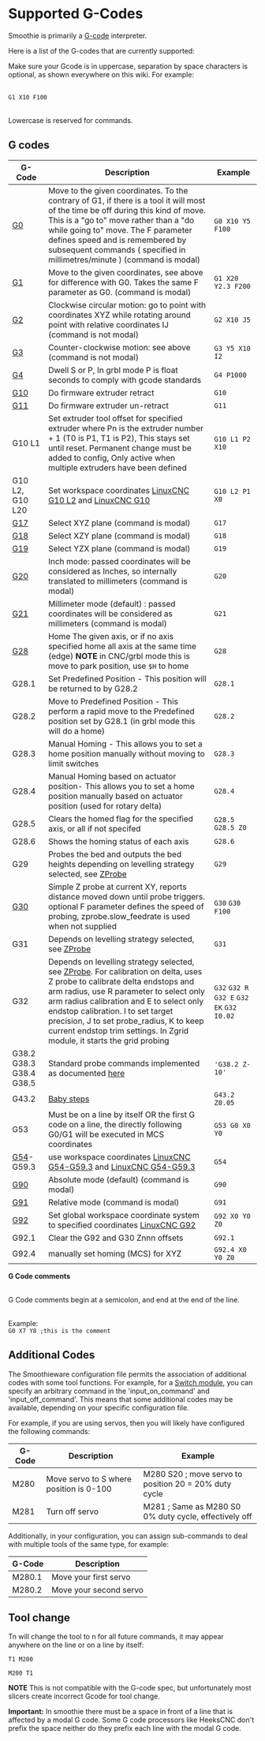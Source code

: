 
# Supported G-Codes

Smoothie is primarily a [G-code](http://en.wikipedia.org/wiki/G-code) interpreter.

Here is a list of the G-codes that are currently supported:

<sl-alert variant="neutral" open>
  <sl-icon slot="icon" name="info-circle"></sl-icon>
  Make sure your Gcode is in uppercase, separation by space characters is optional, as shown everywhere on this wiki. For example:<br><br>

  <code>G1 X10 F100</code><br><br>

  Lowercase is reserved for commands.
</sl-alert>

## G codes

| G-Code | Description | Example |
| ------ | ----------- | ------- |
| [G0](g0) | Move to the given coordinates. To the contrary of G1, if there is a tool it will most of the time be off during this kind of move. This is a "go to" move rather than a "do while going to" move. The F parameter defines speed and is remembered by subsequent commands ( specified in millimetres/minute ) (command is modal) | `G0 X10 Y5 F100` |
| [G1](g1) | Move to the given coordinates, see above for difference with G0. Takes the same F parameter as G0. (command is modal) | `G1 X20 Y2.3 F200` |
| [G2](g2) | Clockwise circular motion: go to point with coordinates XYZ while rotating around point with relative coordinates IJ (command is not modal)| `G2 X10 J5` |
| [G3](g3) | Counter-clockwise motion: see above (command is not modal)| `G3 Y5 X10 I2` |
| [G4](g4) | Dwell S<seconds> or P<milliseconds>, In grbl mode P is float seconds to comply with gcode standards | `G4 P1000` |
| [G10](g10) | Do firmware extruder retract | `G10` |
| [G11](g11) | Do firmware extruder un-retract | `G11` |
| G10 L1 | Set extruder tool offset for specified extruder where Pn is the extruder number + 1 (T0 is P1, T1 is P2), This stays set until reset. Permanent change must be added to config, Only active when multiple extruders have been defined | `G10 L1 P2 X10` |
| G10 L2, G10 L20 | Set workspace coordinates [LinuxCNC G10 L2](http://linuxcnc.org/docs/html/gcode/coordinates.html) and [LinuxCNC G10](http://linuxcnc.org/docs/html/gcode/g-code.html#gcode:g10-l2)| `G10 L2 P1 X0` |
| [G17](g17) | Select XYZ plane (command is modal)| `G17` |
| [G18](g18) | Select XZY plane (command is modal)| `G18` |
| [G19](g19) | Select YZX plane (command is modal)| `G19` |
| [G20](g20) | Inch mode: passed coordinates will be considered as Inches, so internally translated to millimeters (command is modal) | `G20` |
| [G21](g21) | Millimeter mode (default) : passed coordinates will be considered as millimeters (command is modal)| `G21` |
| [G28](g28) | Home The given axis, or if no axis specified home all axis at the same time (edge) **NOTE** in CNC/grbl mode this is move to park position, use `$H` to home  | `G28` |
| G28.1 | Set Predefined Position - This position will be returned to by G28.2 | `G28.1` |
| G28.2 | Move to Predefined Position - This perform a rapid move to the Predefined position set by G28.1 (in grbl mode this will do a home) | `G28.2` |
| G28.3 | Manual Homing - This allows you to set a home position manually without moving to limit switches | `G28.3` |
| G28.4 | Manual Homing based on actuator position- This allows you to set a home position manually based on actuator position (used for rotary delta) | `G28.4` |
| G28.5 | Clears the homed flag for the specified axis, or all if not specifed | `G28.5` `G28.5 Z0` |
| G28.6 | Shows the homing status of each axis | `G28.6` |
| G29 | Probes the bed and outputs the bed heights depending on levelling strategy selected, see [ZProbe](zprobe)  | `G29` |
| [G30](g30) | Simple Z probe at current XY, reports distance moved down until probe triggers. optional F parameter defines the speed of probing, zprobe.slow_feedrate is used when not supplied | `G30` `G30 F100` |
| G31 | Depends on levelling strategy selected, see [ZProbe](zprobe)  | `G31` |
| G32 | Depends on levelling strategy selected, see [ZProbe](zprobe). For calibration on delta, uses Z probe to calibrate delta endstops and arm radius, use R parameter to select only arm radius calibration and E to select only endstop calibration. I to set target precision, J to set probe_radius, K to keep current endstop trim settings.  In Zgrid module, it starts the grid probing | `G32` `G32 R` `G32 E` `G32 EK` `G32 I0.02` |
| G38.2 G38.3 G38.4 G38.5 | Standard probe commands implemented as documented [here](http://linuxcnc.org/docs/2.6/html/gcode/gcode.html#sec:G38-probe) | `'G38.2 Z-10'`|
| G43.2 | [Baby steps](motion-control#adjusting-z-once-printing-starts-sometimes-called-babysteps) | `G43.2 Z0.05` |
| G53 | Must be on a line by itself OR the first G code on a line, the directly following G0/G1 will be executed in MCS coordinates | `G53 G0 X0 Y0` |
| [G54](g54)-G59.3 | use workspace coordinates [LinuxCNC G54-G59.3](http://linuxcnc.org/docs/html/gcode/coordinates.html) and [LinuxCNC G54-G59.3](http://linuxcnc.org/docs/html/gcode/g-code.html#gcode:g54-g59.3) | `G54` |
| [G90](g90) | Absolute mode (default) (command is modal)| `G90` |
| [G91](g91) | Relative mode (command is modal)| `G91` |
| [G92](g92) | Set global workspace coordinate system to specified coordinates [LinuxCNC G92](http://linuxcnc.org/docs/html/gcode/g-code.html#gcode:g92) | `G92 X0 Y0 Z0` |
| G92.1 | Clear the G92 and G30 Znnn offsets | `G92.1`|
| G92.4 | manually set homing (MCS) for XYZ  | `G92.4 X0 Y0 Z0`|

<sl-alert variant="warning" open>
  <sl-icon slot="icon" name="exclamation-triangle"></sl-icon>
  <strong>G Code comments</strong><br><br>

  G Code comments begin at a semicolon, and end at the end of the line.<br><br>

  Example:<br>
  <code>G0 X7 Y8 ;this is the comment</code>
</sl-alert>

## Additional Codes
The Smoothieware configuration file permits the association of additional codes with some tool functions.  For example, for a [Switch module](switch), you can specify an arbitrary command in the 'input_on_command' and 'input_off_command'.  This means that some additional codes may be available, depending on your specific configuration file.

For example, if you are using servos, then you will likely have configured the following commands:

| G-Code | Description | Example |
| ------ | ----------- | ------- |
| M280 | Move servo to S<position> where position is 0-100| M280 S20 ; move servo to position 20 = 20% duty cycle |
| M281 | Turn off servo | M281 ; Same as M280 S0 0% duty cycle, effectively off | |

Additionally, in your configuration, you can assign sub-commands to deal with multiple tools of the same type, for example:

| G-Code | Description  |
| ------ | -----------  |
| M280.1 | Move your first servo |
| M280.2 | Move your second servo | |

## Tool change

Tn will change the tool to n for all future commands, it may appear anywhere on the line or on a line by itself:

`T1 M200`

`M200 T1`

**NOTE** This is not compatible with the G-code spec, but unfortunately most slicers create incorrect Gcode for tool change.

<sl-alert variant="warning" open>
  <sl-icon slot="icon" name="exclamation-triangle"></sl-icon>
  <strong>Important:</strong> In smoothie there must be a space in front of a line that is affected by a modal G code. Some G code processors like HeeksCNC don't prefix the space neither do they prefix each line with the modal G code.
</sl-alert>
